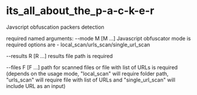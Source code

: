 # its_all_about_the_p-a-c-k-e-r
Javscript obfuscation packers detection

required named arguments:
--mode M [M ...]     Javascript obfuscator mode is required options are -
                     local_scan/urls_scan/single_url_scan

--results R [R ...]  results file path is required

--files F [F ...]    path for scanned files or file with list of URLs is required (depends on the usage mode, "local_scan" will require folder path, "urls_scan" will require file with list of URLs and "single_url_scan" will include URL as an input)
